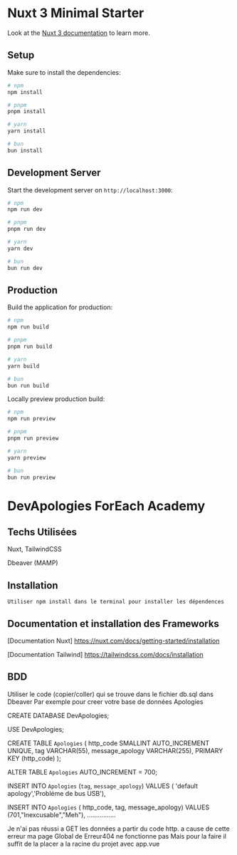 # Nuxt 3 Minimal Starter

Look at the [Nuxt 3 documentation](https://nuxt.com/docs/getting-started/introduction) to learn more.

## Setup

Make sure to install the dependencies:

```bash
# npm
npm install

# pnpm
pnpm install

# yarn
yarn install

# bun
bun install
```

## Development Server

Start the development server on `http://localhost:3000`:

```bash
# npm
npm run dev

# pnpm
pnpm run dev

# yarn
yarn dev

# bun
bun run dev
```

## Production

Build the application for production:

```bash
# npm
npm run build

# pnpm
pnpm run build

# yarn
yarn build

# bun
bun run build
```

Locally preview production build:

```bash
# npm
npm run preview

# pnpm
pnpm run preview

# yarn
yarn preview

# bun
bun run preview
```


# DevApologies ForEach Academy




## Techs Utilisées 

 Nuxt, TailwindCSS

  Dbeaver (MAMP) 

## Installation


    Utiliser npm install dans le terminal pour installer les dépendences 


    
## Documentation et installation des Frameworks

[Documentation Nuxt] https://nuxt.com/docs/getting-started/installation

[Documentation Tailwind] https://tailwindcss.com/docs/installation




## BDD

Utiliser le code (copier/coller) qui se trouve dans le fichier db.sql dans Dbeaver Par exemple pour creer votre base de données Apologies 


CREATE DATABASE DevApologies;

USE DevApologies;

CREATE TABLE `Apologies` (
    http_code SMALLINT AUTO_INCREMENT UNIQUE, 
    tag VARCHAR(55), 
    message_apology VARCHAR(255), 
    PRIMARY KEY (http_code) 
);

ALTER TABLE `Apologies` AUTO_INCREMENT = 700;


INSERT INTO `Apologies` (`tag`, `message_apology`) VALUES
( 'default apology','Probléme de bus USB'),


INSERT INTO `Apologies` ( http_code, tag, message_apology)
VALUES
(701,"Inexcusable","Meh"),
................

Je n'ai pas réussi a GET les données a partir du code http.
a cause de cette erreur ma page Global de Erreur404 ne fonctionne pas 
Mais pour la faire il suffit de la placer a la racine du projet avec app.vue 




<script setup lang="ts">
import type { NuxtError } from '#app'

const props = defineProps({
  error: Object as () => NuxtError
})

const handleError = () => clearError({ redirect: '/' })
</script>

<template>
  <div>
    <h2>{{ error.statusCode }}</h2>
    <button @click="handleError">Clear errors</button>
  </div>
</template>